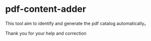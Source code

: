 # pdf-content-adder
This tool aim to identify and generate the pdf catalog automatically。

Thank you for your help and correction
